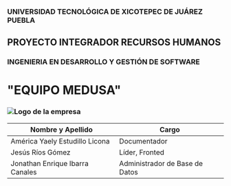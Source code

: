 ### UNIVERSIDAD TECNOLÓGICA DE XICOTEPEC DE JUÁREZ PUEBLA
## PROYECTO INTEGRADOR RECURSOS HUMANOS
### INGENIERIA EN DESARROLLO Y GESTIÓN DE SOFTWARE 
# "EQUIPO MEDUSA"
### ![Logo de la empresa](https://github.com/JonaIbarra/Recursos-Humanos/blob/America/Documentation/LogoAzul.png)

| Nombre y Apellido       | Cargo                      |
| ----------------------- | -------------------------- |
| América Yaely Estudillo Licona | Documentador        |
| Jesús Ríos Gómez        | Líder, Fronted                      |
| Jonathan Enrique Ibarra Canales        | Administrador de Base de Datos |



